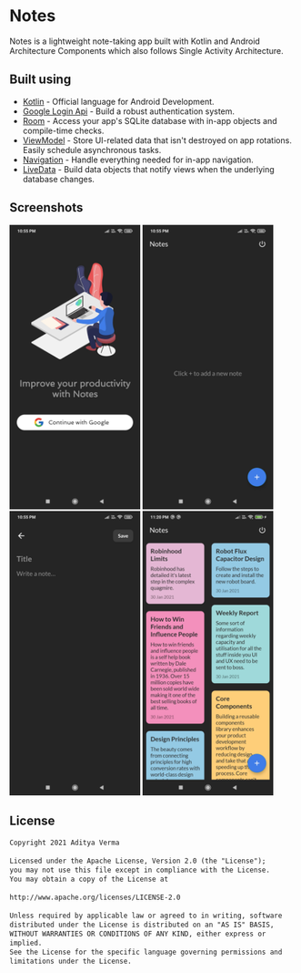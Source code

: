 # Notes

Notes is a lightweight note-taking app built with Kotlin and Android Architecture Components which also follows Single Activity Architecture.

## Built using
- [Kotlin](https://kotlinlang.org/) - Official language for Android Development.
- [Google Login Api](https://developers.google.com/identity/sign-in/android/start-integrating) - Build a robust authentication system.
- [Room](https://developer.android.com/topic/libraries/architecture/room) - Access your app's SQLite database with in-app objects and compile-time checks.
- [ViewModel](https://developer.android.com/topic/libraries/architecture/viewmodel) - Store UI-related data that isn't destroyed on app rotations. Easily schedule asynchronous tasks.
- [Navigation](https://developer.android.com/guide/navigation/) - Handle everything needed for in-app navigation.
- [LiveData](https://developer.android.com/topic/libraries/architecture/livedata) - Build data objects that notify views when the underlying database changes.

## Screenshots
<img src="https://raw.githubusercontent.com/AdityaV025/Notes/master/Images/Screenshot_2021-01-30-22-55-15-283_com.adityaverma.notes.jpg" width = 230> <img src="https://raw.githubusercontent.com/AdityaV025/Notes/master/Images/Screenshot_2021-01-30-22-55-35-131_com.adityaverma.notes.jpg" width = 230> <img src = "https://raw.githubusercontent.com/AdityaV025/Notes/master/Images/Screenshot_2021-01-30-22-55-40-140_com.adityaverma.notes.jpg" width = 230> <img src = "https://raw.githubusercontent.com/AdityaV025/Notes/master/Images/Screenshot_2021-01-30-23-20-27-490_com.adityaverma.notes.jpg" width = 230>


## License

    Copyright 2021 Aditya Verma

    Licensed under the Apache License, Version 2.0 (the "License");
    you may not use this file except in compliance with the License.
    You may obtain a copy of the License at

    http://www.apache.org/licenses/LICENSE-2.0

    Unless required by applicable law or agreed to in writing, software
    distributed under the License is distributed on an "AS IS" BASIS,
    WITHOUT WARRANTIES OR CONDITIONS OF ANY KIND, either express or implied.
    See the License for the specific language governing permissions and
    limitations under the License.
